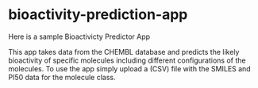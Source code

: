 # bioactivity-prediction-app

Here is a sample Bioactivicty Predictor App

This app takes data from the CHEMBL database and predicts the likely bioactivity of specific molecules including different configurations of the molecules. To use the app simply upload a (CSV) file with the SMILES and PI50 data for the molecule class.
